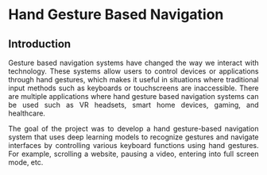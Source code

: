 # Hand Gesture Based Navigation

## Introduction
<p align="justify">Gesture based navigation systems have changed the way we interact with technology. These systems allow users to control devices or applications through hand gestures, which makes it useful in situations where traditional input methods such as keyboards or touchscreens are inaccessible. There are multiple applications where hand gesture based navigation systems can be used such as VR headsets, smart home devices, gaming, and healthcare.</p>
<p align="justify">The goal of the project was to develop a hand gesture-based navigation system that uses deep learning models to recognize gestures and navigate interfaces by controlling various keyboard functions using hand gestures. For example, scrolling a website, pausing a video, entering into full screen mode, etc.</p>
